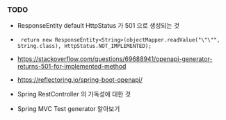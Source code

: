 ### TODO

* ResponseEntity default HttpStatus 가 501 으로 생성되는 것

* ` return new ResponseEntity<String>(objectMapper.readValue("\"\"", String.class), HttpStatus.NOT_IMPLEMENTED);`
* https://stackoverflow.com/questions/69688941/openapi-generator-returns-501-for-implemented-method
* https://reflectoring.io/spring-boot-openapi/

* Spring RestController 의 가독성에 대한 것 
* Spring MVC Test generator 알아보기
